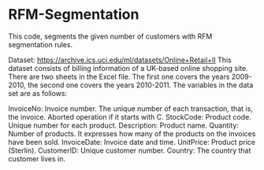 # RFM-Segmentation
This code, segments the given number of customers with RFM segmentation rules. 

Dataset: https://archive.ics.uci.edu/ml/datasets/Online+Retail+II
This dataset consists of billing information of a UK-based online shopping site. There are two sheets in the Excel file. The first one covers the years 2009-2010, the second one covers the years 2010-2011. The variables in the data set are as follows:

InvoiceNo: Invoice number. The unique number of each transaction, that is, the invoice. Aborted operation if it starts with C.
StockCode: Product code. Unique number for each product.
Description: Product name.
Quantity: Number of products. It expresses how many of the products on the invoices have been sold.
InvoiceDate: Invoice date and time.
UnitPrice: Product price (Sterlin).
CustomerID: Unique customer number.
Country: The country that customer lives in.
